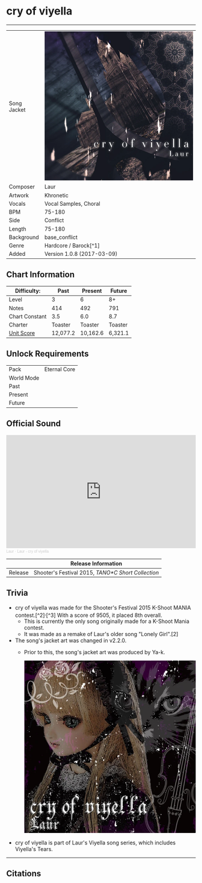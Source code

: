 # cry of viyella

___

| | |
| --- | --- |
| Song Jacket | ![Jacket](../gallery/Cry_of_viyella_2.png) |
| Composer | Laur |
| Artwork | Khronetic |
| Vocals | Vocal Samples, Choral |
| BPM | 75-180 |
| Side | Conflict |
| Length | 75-180 |
| Background | base_conflict |
| Genre | Hardcore / Barock[^1] |
| Added | Version 1.0.8 (2017-03-09) |

## Chart Information

| Difficulty: | Past | Present | Future |
| --- | --- | --- | --- |
| Level | 3 | 6 | 8+ |
| Notes | 414 | 492 | 791 |
| Chart Constant | 3.5 | 6.0 | 8.7 |
| Charter | Toaster | Toaster | Toaster |
| [Unit Score](../game/scoring.md#unit-score) | 12,077.2 | 10,162.6 | 6,321.1 |

## Unlock Requirements

| | |
| --- | --- |
| Pack | Eternal Core |
| World Mode | |
| Past | |
| Present |  |
| Future |  |

## Official Sound

<iframe width="100%" height="300" scrolling="no" frameborder="no" allow="autoplay" src="https://w.soundcloud.com/player/?url=https%3A//api.soundcloud.com/tracks/187948462&color=%23ff5500&auto_play=false&hide_related=false&show_comments=true&show_user=true&show_reposts=false&show_teaser=true&visual=true"></iframe><div style="font-size: 10px; color: #cccccc;line-break: anywhere;word-break: normal;overflow: hidden;white-space: nowrap;text-overflow: ellipsis; font-family: Interstate,Lucida Grande,Lucida Sans Unicode,Lucida Sans,Garuda,Verdana,Tahoma,sans-serif;font-weight: 100;"><a href="https://soundcloud.com/laur_10" title="Laur" target="_blank" style="color: #cccccc; text-decoration: none;">Laur</a> · <a href="https://soundcloud.com/laur_10/laur-cry-of-viyella-sf-2015" title="Laur - cry of viyella" target="_blank" style="color: #cccccc; text-decoration: none;">Laur - cry of viyella</a></div>

| | Release Information |
|---|---|
| Release | Shooter's Festival 2015, *TANO\*C Short Collection* |

## Trivia

- cry of viyella was made for the Shooter's Festival 2015 K-Shoot MANIA contest.[^2]<sup>,</sup>[^3] With a score of 9505, it placed 8th overall.
  - This is currently the only song originally made for a K-Shoot Mania contest.
  - It was made as a remake of Laur's older song "Lonely Girl".[2]
- The song's jacket art was changed in v2.2.0.
  - Prior to this, the song's jacket art was produced by Ya-k.

    ![Jacket](../gallery/Cry_of_viyella.png)
- cry of viyella is part of Laur's Viyella song series, which includes Viyella's Tears.

___

## Citations
